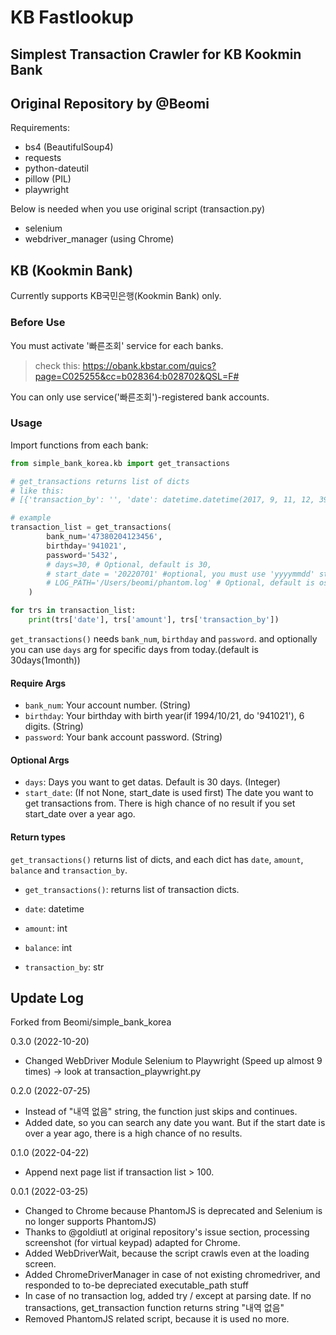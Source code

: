 # KB Fastlookup


## Simplest Transaction Crawler for KB Kookmin Bank
## Original Repository by @Beomi

Requirements:

- bs4 (BeautifulSoup4)
- requests
- python-dateutil
- pillow (PIL)
- playwright

Below is needed when you use original script (transaction.py)
- selenium
- webdriver_manager (using Chrome)

## KB (Kookmin Bank)

Currently supports KB국민은행(Kookmin Bank) only.

### Before Use

You must activate '빠른조회' service for each banks.

> check this: https://obank.kbstar.com/quics?page=C025255&cc=b028364:b028702&QSL=F#

You can only use service('빠른조회')-registered bank accounts.

### Usage

Import functions from each bank:

```python
from simple_bank_korea.kb import get_transactions

# get_transactions returns list of dicts
# like this:
# [{'transaction_by': '', 'date': datetime.datetime(2017, 9, 11, 12, 39, 42), 'amount': 50, 'balance': 394}]

# example
transaction_list = get_transactions(
        bank_num='47380204123456',
        birthday='941021',
        password='5432',
        # days=30, # Optional, default is 30,
        # start_date = '20220701' #optional, you must use 'yyyymmdd' style.
        # LOG_PATH='/Users/beomi/phantom.log' # Optional, default is os.path.devnull (no log)
    )

for trs in transaction_list:
    print(trs['date'], trs['amount'], trs['transaction_by'])
```

`get_transactions()` needs `bank_num`, `birthday` and `password`. and optionally you can use `days` arg for specific days from today.(default is 30days(1month))

#### Require Args

- `bank_num`: Your account number. (String)
- `birthday`: Your birthday with birth year(if 1994/10/21, do '941021'), 6 digits. (String)
- `password`: Your bank account password. (String)

#### Optional Args

- `days`: Days you want to get datas. Default is 30 days. (Integer)
- `start_date`: (If not None, start_date is used first) The date you want to get transactions from. There is high chance of no result if you set start_date over a year ago.

#### Return types

`get_transactions()` returns list of dicts, and each dict has `date`, `amount`, `balance` and `transaction_by`.

- `get_transactions()`: returns list of transaction dicts.

- `date`: datetime
- `amount`: int
- `balance`: int
- `transaction_by`: str


## Update Log

Forked from Beomi/simple_bank_korea

0.3.0 (2022-10-20)
- Changed WebDriver Module Selenium to Playwright (Speed up almost 9 times) -> look at transaction_playwright.py

0.2.0 (2022-07-25)
- Instead of "내역 없음" string, the function just skips and continues.
- Added date, so you can search any date you want. But if the start date is over a year ago, there is a high chance of no results.

0.1.0 (2022-04-22)
- Append next page list if transaction list > 100.

0.0.1 (2022-03-25)
- Changed to Chrome because PhantomJS is deprecated and Selenium is no longer supports PhantomJS)
- Thanks to @goldiutl at original repository's issue section, processing screenshot (for virtual keypad) adapted for Chrome.
- Added WebDriverWait, because the script crawls even at the loading screen.
- Added ChromeDriverManager in case of not existing chromedriver, and responded to to-be depreciated executable_path stuff
- In case of no transaction log, added try / except at parsing date. If no transactions, get_transaction function returns string "내역 없음"
- Removed PhantomJS related script, because it is used no more.
